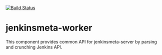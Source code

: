 [![Build Status](https://travis-ci.org/jenkinsmeta/jenkinsmeta-worker.svg?branch=master)](https://travis-ci.org/jenkinsmeta/jenkinsmeta-worker)
# jenkinsmeta-worker

This component provides common API for jenkinsmeta-server by parsing and crunching Jenkins API.
